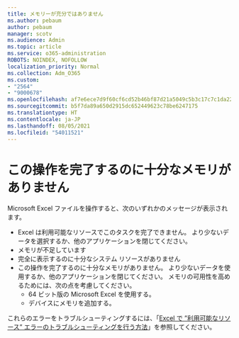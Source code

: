 ```yaml
---
title: メモリーが充分ではありません
ms.author: pebaum
author: pebaum
manager: scotv
ms.audience: Admin
ms.topic: article
ms.service: o365-administration
ROBOTS: NOINDEX, NOFOLLOW
localization_priority: Normal
ms.collection: Adm_O365
ms.custom:
- "2564"
- "9000678"
ms.openlocfilehash: af7e6ece7d9f60cf6cd52b46bf87d21a5049c5b3c17c7c1da2241cab0bff3264
ms.sourcegitcommit: b5f7da89a650d2915dc652449623c78be6247175
ms.translationtype: HT
ms.contentlocale: ja-JP
ms.lasthandoff: 08/05/2021
ms.locfileid: "54011521"
---
```

# <a name="there-isnt-enough-memory-to-complete-this-action"></a>この操作を完了するのに十分なメモリがありません

Microsoft Excel ファイルを操作すると、次のいずれかのメッセージが表示されます。

- Excel は利用可能なリソースでこのタスクを完了できません。 より少ないデータを選択するか、他のアプリケーションを閉じてください。
- メモリが不足しています
- 完全に表示するのに十分なシステム リソースがありません
- この操作を完了するのに十分なメモリがありません。 より少ないデータを使用するか、他のアプリケーションを閉じてください。 メモリの可用性を高めるためには、次の点を考慮してください。 
    - 64 ビット版の Microsoft Excel を使用する。
    - デバイスにメモリを追加する。

これらのエラーをトラブルシューティングするには、「[Excel で ”利用可能なリソース” エラーのトラブルシューティングを行う方法](https://docs.microsoft.com/office/troubleshoot/excel/available-resources-errors)」を参照してください。